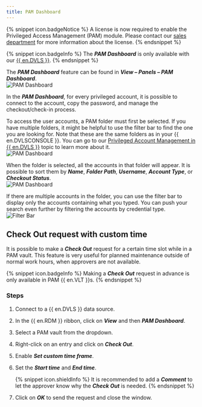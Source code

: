 ```yaml
---
title: PAM Dashboard
---
```

{% snippet icon.badgeNotice %} 
A license is now required to enable the Privileged Access Management (PAM) module. Please contact our [sales department](mailto:sales@devolutions.net) for more information about the license.
{% endsnippet %}

{% snippet icon.badgeInfo %}
The ***PAM Dashboard*** is only available with our [{{ en.DVLS }}](https://devolutions.net/server).
{% endsnippet %}

The ***PAM Dashboard*** feature can be found in ***View – Panels – PAM Dashboard***.  
![PAM Dashboard](https://webdevolutions.azureedge.net/docs/en/rdm/windows/RDMWin2053.png)

In the ***PAM Dashboard***, for every privileged account, it is possible to connect to the account, copy the password, and manage the checkout/check-in process.  

To access the user accounts, a PAM folder must first be selected. If you have multiple folders, it might be helpful to use the filter bar to find the one you are looking for. Note that these are the same folders as in your {{ en.DVLSCONSOLE }}. You can go to our [Privileged Account Management in {{ en.DVLS }}](/server/privileged-access-management/) topic to learn more about it.  
![PAM Dashboard](https://webdevolutions.azureedge.net/docs/en/rdm/windows/RDMWin2054.png)

When the folder is selected, all the accounts in that folder will appear. It is possible to sort them by ***Name***, ***Folder Path***, ***Username***, ***Account Type***, or ***Checkout Status***.  
![PAM Dashboard](https://webdevolutions.azureedge.net/docs/en/rdm/windows/RDMWin2055.png)

If there are multiple accounts in the folder, you can use the filter bar to display only the accounts containing what you typed. You can push your search even further by filtering the accounts by credential type.  
![Filter Bar](https://webdevolutions.azureedge.net/docs/en/rdm/windows/RDMWin2056.png) 

## Check Out request with custom time

It is possible to make a ***Check Out*** request for a certain time slot while in a PAM vault. This feature is very useful for planned maintenance outside of normal work hours, when approvers are not available.

{% snippet icon.badgeInfo %}
Making a ***Check Out*** request in advance is only available in PAM {{ en.VLT }}s.
{% endsnippet %}  

### Steps
1. Connect to a {{ en.DVLS }} data source.
1. In the {{ en.RDM }} ribbon, click on ***View*** and then ***PAM Dashboard***.
1. Select a PAM vault from the dropdown.
1. Right-click on an entry and click on ***Check Out***.
1. Enable ***Set custom time frame***.
1. Set the ***Start time*** and ***End time***.

   {% snippet icon.shieldInfo %}
   It is recommended to add a ***Comment*** to let the approver know why the ***Check Out*** is needed.
   {% endsnippet %}  
1. Click on ***OK*** to send the request and close the window.
